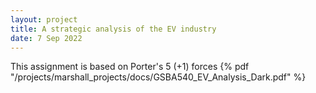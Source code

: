 ```yaml
---
layout: project
title: A strategic analysis of the EV industry
date: 7 Sep 2022
---
```

<!-- {% pdf "/files/pdf/sample.pdf" %} -->
This assignment is based on Porter's 5 (+1) forces
{% pdf "/projects/marshall_projects/docs/GSBA540_EV_Analysis_Dark.pdf" %}